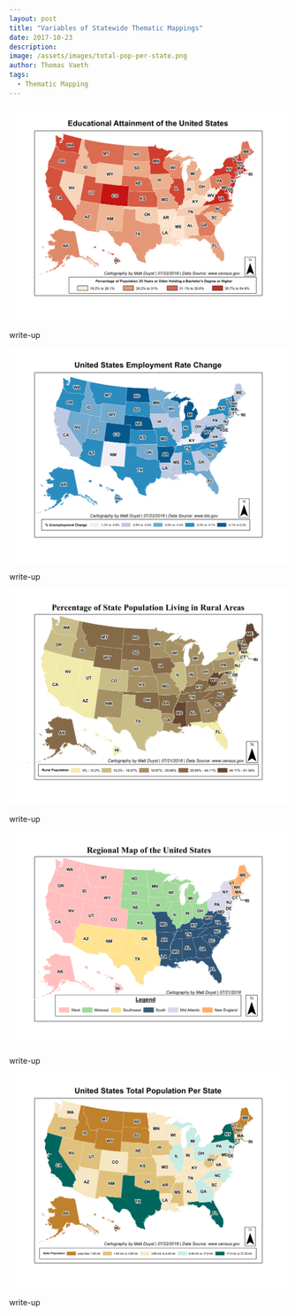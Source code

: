```yaml
---
layout: post
title: "Variables of Statewide Thematic Mappings"
date: 2017-10-23
description: 
image: /assets/images/total-pop-per-state.png
author: Thomas Vaeth
tags: 
  - Thematic Mapping
---
```


![Map GIS](/assets/images/ed-attainment.png)

write-up

![Placeholder](/assets/images/employment-rate-change.png)

write-up

![Placeholder](/assets/images/pct-rural.png)

write-up

![Placeholder](/assets/images/regional-mapping.png)

write-up

![Placeholder](/assets/images/total-pop-per-state.png)

write-up
